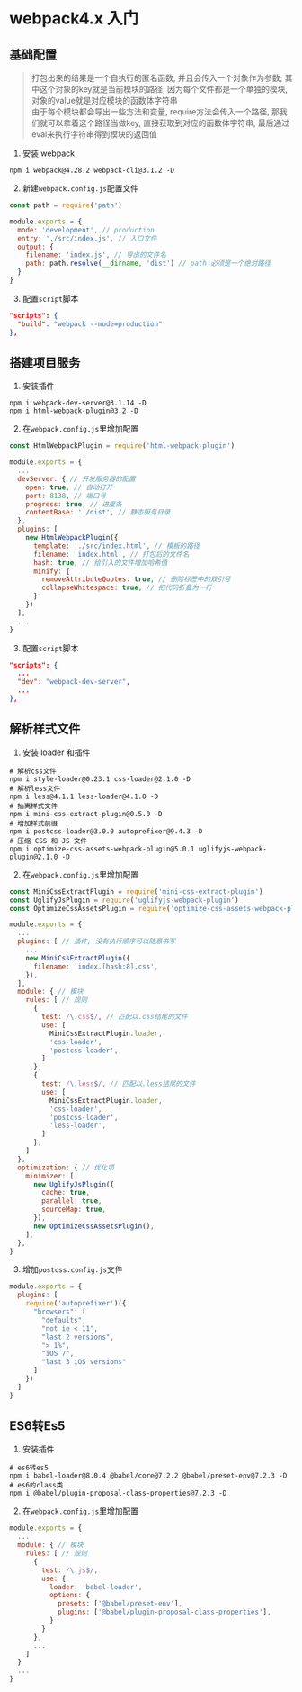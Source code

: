 
# webpack4.x 入门


## 基础配置

> 打包出来的结果是一个自执行的匿名函数, 并且会传入一个对象作为参数; 其中这个对象的key就是当前模块的路径, 因为每个文件都是一个单独的模块, 对象的value就是对应模块的函数体字符串  
> 由于每个模块都会导出一些方法和变量, require方法会传入一个路径, 那我们就可以拿着这个路径当做key, 直接获取到对应的函数体字符串, 最后通过eval来执行字符串得到模块的返回值
 
1. 安装 webpack

```shell
npm i webpack@4.28.2 webpack-cli@3.1.2 -D
```

2. 新建`webpack.config.js`配置文件

```js
const path = require('path')

module.exports = {
  mode: 'development', // production
  entry: './src/index.js', // 入口文件
  output: {
    filename: 'index.js', // 导出的文件名
    path: path.resolve(__dirname, 'dist') // path 必须是一个绝对路径
  }
}
```

3. 配置`script`脚本

```json
"scripts": {
  "build": "webpack --mode=production"
},
```

## 搭建项目服务

1. 安装插件

```shell
npm i webpack-dev-server@3.1.14 -D
npm i html-webpack-plugin@3.2 -D
```

2. 在`webpack.config.js`里增加配置

```js
const HtmlWebpackPlugin = require('html-webpack-plugin')

module.exports = {
  ...
  devServer: { // 开发服务器的配置
    open: true, // 自动打开
    port: 8138, // 端口号
    progress: true, // 进度条
    contentBase: './dist', // 静态服务目录
  },
  plugins: [
    new HtmlWebpackPlugin({
      template: './src/index.html', // 模板的路径
      filename: 'index.html', // 打包后的文件名
      hash: true, // 给引入的文件增加哈希值
      minify: {
        removeAttributeQuotes: true, // 删除标签中的双引号
        collapseWhitespace: true, // 把代码折叠为一行
      }
    })
  ],
  ...
}
```

3. 配置`script`脚本

```json
"scripts": {
  ...
  "dev": "webpack-dev-server",
  ...
},
```

## 解析样式文件

1. 安装 loader 和插件

```shell
# 解析css文件
npm i style-loader@0.23.1 css-loader@2.1.0 -D
# 解析less文件
npm i less@4.1.1 less-loader@4.1.0 -D
# 抽离样式文件
npm i mini-css-extract-plugin@0.5.0 -D
# 增加样式前缀
npm i postcss-loader@3.0.0 autoprefixer@9.4.3 -D
# 压缩 CSS 和 JS 文件
npm i optimize-css-assets-webpack-plugin@5.0.1 uglifyjs-webpack-plugin@2.1.0 -D
```

2. 在`webpack.config.js`里增加配置

```js
const MiniCssExtractPlugin = require('mini-css-extract-plugin')
const UglifyJsPlugin = require('uglifyjs-webpack-plugin')
const OptimizeCssAssetsPlugin = require('optimize-css-assets-webpack-plugin')

module.exports = {
  ...
  plugins: [ // 插件, 没有执行顺序可以随意书写
    ...
    new MiniCssExtractPlugin({
      filename: 'index.[hash:8].css',
    }),
  ],
  module: { // 模块
    rules: [ // 规则
      {
        test: /\.css$/, // 匹配以.css结尾的文件
        use: [
          MiniCssExtractPlugin.loader,
          'css-loader',
          'postcss-loader',
        ]
      },
      {
        test: /\.less$/, // 匹配以.less结尾的文件
        use: [
          MiniCssExtractPlugin.loader,
          'css-loader',
          'postcss-loader',
          'less-loader',
        ]
      },
    ]
  },
  optimization: { // 优化项
    minimizer: [
      new UglifyJsPlugin({
        cache: true,
        parallel: true,
        sourceMap: true,
      }),
      new OptimizeCssAssetsPlugin(),
    ],
  },
}
```

3. 增加`postcss.config.js`文件

```js
module.exports = {
  plugins: [
    require('autoprefixer')({
      "browsers": [
        "defaults",
        "not ie < 11",
        "last 2 versions",
        "> 1%",
        "iOS 7",
        "last 3 iOS versions"
      ]
    })
  ]
}
```

## ES6转Es5

1. 安装插件

```shell
# es6转es5
npm i babel-loader@8.0.4 @babel/core@7.2.2 @babel/preset-env@7.2.3 -D
# es6的class类
npm i @babel/plugin-proposal-class-properties@7.2.3 -D
```

2. 在`webpack.config.js`里增加配置

```js
module.exports = {
  ...
  module: { // 模块
    rules: [ // 规则
      {
        test: /\.js$/,
        use: {
          loader: 'babel-loader',
          options: {
            presets: ['@babel/preset-env'],
            plugins: ['@babel/plugin-proposal-class-properties'],
          }
        }
      },
      ...
    ]
  }
  ...
}
```